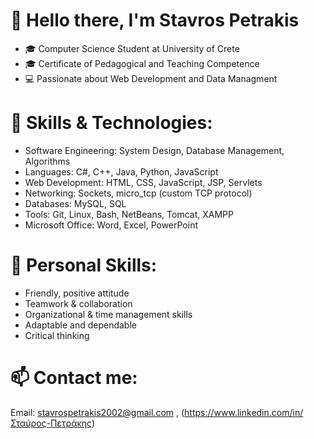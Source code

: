 # 👋 Hello there, I'm Stavros Petrakis 
- 🎓 Computer Science Student at University of Crete
- 🎓 Certificate of Pedagogical and Teaching Competence
- 💻 Passionate about Web Development and Data Managment

# 🚀 Skills & Technologies:
- Software Engineering: System Design, Database Management, Algorithms
- Languages: C#, C++, Java, Python, JavaScript  
- Web Development: HTML, CSS, JavaScript, JSP, Servlets
- Networking: Sockets, micro_tcp (custom TCP protocol)
- Databases: MySQL, SQL  
- Tools: Git, Linux, Bash, NetBeans, Tomcat, XAMPP
- Microsoft Office: Word, Excel, PowerPoint

# 👤 Personal Skills:
- Friendly, positive attitude
- Teamwork & collaboration
- Organizational & time management skills
- Adaptable and dependable
- Critical thinking

# 📫 Contact me: 
Email: stavrospetrakis2002@gmail.com , (https://www.linkedin.com/in/Σταύρος-Πετράκης)
